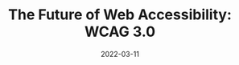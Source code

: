 ---
date: 2022-03-11
permalink: false
publisher: forbes
tags:
  - accessibility
  - wcag
  - standards
target_url: https://www.forbes.com/sites/forbesbusinesscouncil/2022/03/11/the-future-of-web-accessibility-wcag-30/
title: "The Future of Web Accessibility: WCAG 3.0"
---
